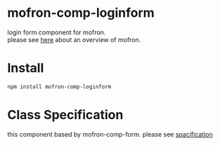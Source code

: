 # mofron-comp-loginform
login form component for mofron.<br>
please see [here](https://github.com/mofron/mofron) about an overview of mofron.

# Install

```bash
npm install mofron-comp-loginform
```

# Class Specification
this component based by mofron-comp-form.
please see [spacification](https://github.com/mofron/mofron-comp-form)
